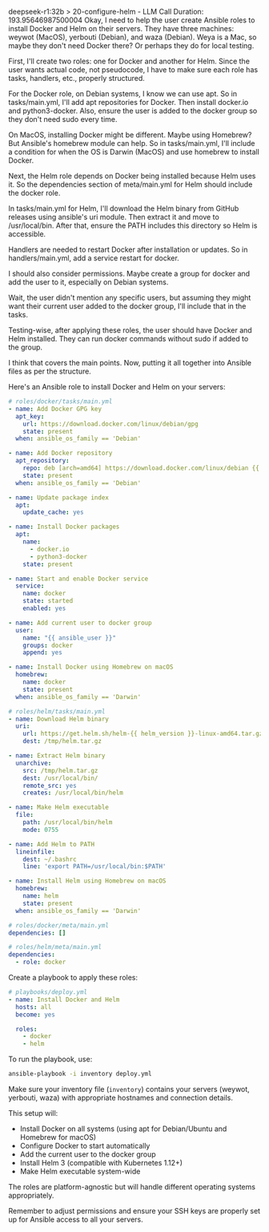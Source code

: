deepseek-r1:32b > 20-configure-helm - LLM Call Duration: 193.95646987500004
<think>
Okay, I need to help the user create Ansible roles to install Docker and Helm on their servers. They have three machines: weywot (MacOS), yerbouti (Debian), and waza (Debian). Weya is a Mac, so maybe they don't need Docker there? Or perhaps they do for local testing.

First, I'll create two roles: one for Docker and another for Helm. Since the user wants actual code, not pseudocode, I have to make sure each role has tasks, handlers, etc., properly structured.

For the Docker role, on Debian systems, I know we can use apt. So in tasks/main.yml, I'll add apt repositories for Docker. Then install docker.io and python3-docker. Also, ensure the user is added to the docker group so they don't need sudo every time.

On MacOS, installing Docker might be different. Maybe using Homebrew? But Ansible's homebrew module can help. So in tasks/main.yml, I'll include a condition for when the OS is Darwin (MacOS) and use homebrew to install Docker.

Next, the Helm role depends on Docker being installed because Helm uses it. So the dependencies section of meta/main.yml for Helm should include the docker role.

In tasks/main.yml for Helm, I'll download the Helm binary from GitHub releases using ansible's uri module. Then extract it and move to /usr/local/bin. After that, ensure the PATH includes this directory so Helm is accessible.

Handlers are needed to restart Docker after installation or updates. So in handlers/main.yml, add a service restart for docker.

I should also consider permissions. Maybe create a group for docker and add the user to it, especially on Debian systems.

Wait, the user didn't mention any specific users, but assuming they might want their current user added to the docker group, I'll include that in the tasks.

Testing-wise, after applying these roles, the user should have Docker and Helm installed. They can run docker commands without sudo if added to the group.

I think that covers the main points. Now, putting it all together into Ansible files as per the structure.
</think>

Here's an Ansible role to install Docker and Helm on your servers:

```yaml
# roles/docker/tasks/main.yml
- name: Add Docker GPG key
  apt_key:
    url: https://download.docker.com/linux/debian/gpg
    state: present
  when: ansible_os_family == 'Debian'

- name: Add Docker repository
  apt_repository:
    repo: deb [arch=amd64] https://download.docker.com/linux/debian {{ ansible_distribution_release }} stable
    state: present
  when: ansible_os_family == 'Debian'

- name: Update package index
  apt:
    update_cache: yes

- name: Install Docker packages
  apt:
    name:
      - docker.io
      - python3-docker
    state: present

- name: Start and enable Docker service
  service:
    name: docker
    state: started
    enabled: yes

- name: Add current user to docker group
  user:
    name: "{{ ansible_user }}"
    groups: docker
    append: yes

- name: Install Docker using Homebrew on macOS
  homebrew:
    name: docker
    state: present
  when: ansible_os_family == 'Darwin'
```

```yaml
# roles/helm/tasks/main.yml
- name: Download Helm binary
  uri:
    url: https://get.helm.sh/helm-{{ helm_version }}-linux-amd64.tar.gz
    dest: /tmp/helm.tar.gz

- name: Extract Helm binary
  unarchive:
    src: /tmp/helm.tar.gz
    dest: /usr/local/bin/
    remote_src: yes
    creates: /usr/local/bin/helm

- name: Make Helm executable
  file:
    path: /usr/local/bin/helm
    mode: 0755

- name: Add Helm to PATH
  lineinfile:
    dest: ~/.bashrc
    line: 'export PATH=/usr/local/bin:$PATH'

- name: Install Helm using Homebrew on macOS
  homebrew:
    name: helm
    state: present
  when: ansible_os_family == 'Darwin'
```

```yaml
# roles/docker/meta/main.yml
dependencies: []
```

```yaml
# roles/helm/meta/main.yml
dependencies:
  - role: docker
```

Create a playbook to apply these roles:

```yaml
# playbooks/deploy.yml
- name: Install Docker and Helm
  hosts: all
  become: yes

  roles:
    - docker
    - helm
```

To run the playbook, use:

```bash
ansible-playbook -i inventory deploy.yml
```

Make sure your inventory file (`inventory`) contains your servers (weywot, yerbouti, waza) with appropriate hostnames and connection details.

This setup will:
- Install Docker on all systems (using apt for Debian/Ubuntu and Homebrew for macOS)
- Configure Docker to start automatically
- Add the current user to the docker group
- Install Helm 3 (compatible with Kubernetes 1.12+)
- Make Helm executable system-wide

The roles are platform-agnostic but will handle different operating systems appropriately.

Remember to adjust permissions and ensure your SSH keys are properly set up for Ansible access to all your servers.